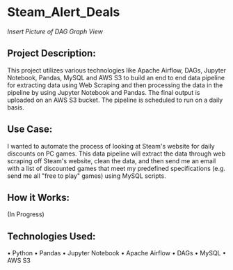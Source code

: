 # Steam_Alert_Deals

*Insert Picture of DAG Graph View* 

## Project Description: ##
This project utilizes various technologies like Apache Airflow, DAGs, Jupyter Notebook, Pandas, MySQL and AWS S3 to build
an end to end data pipeline for extracting data using Web Scraping and then processing the data in the pipeline by using
Jupyter Notebook and Pandas. The final output is uploaded on an AWS S3 bucket. The pipeline is scheduled to run on a daily basis.

## Use Case: ##
I wanted to automate the process of looking at Steam's website for daily discounts on PC games. This
data pipeline will extract the data through web scraping off Steam's website, clean the data, and then
send me an email with a list of discounted games that meet my predefined specifications (e.g. send me all
"free to play" games) using MySQL scripts.

## How it Works: ##
(In Progress)

## Technologies Used: ##
• Python 
• Pandas
•	Jupyter Notebook
•	Apache Airflow
•	DAGs
•	MySQL
•	AWS S3

